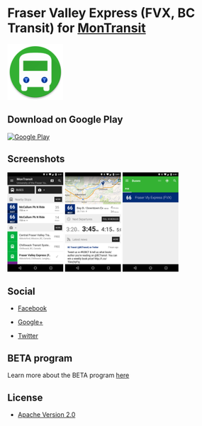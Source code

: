 # Fraser Valley Express (FVX, BC Transit) for [MonTransit](https://github.com/mtransitapps/mtransit-for-android)

<img width="25%" height="25%" src="https://raw.githubusercontent.com/mtransitapps/ca-fraser-valley-express-bus-android/master/pub/hi-res-app-icon.png"/>

## Download on Google Play

[![Google Play](https://developer.android.com/images/brand/en_app_rgb_wo_60.png)](https://play.google.com/store/apps/details?id=org.mtransit.android.ca_fraser_valley_express_bus)

## Screenshots

<img width="25%" height="25%" src="https://raw.githubusercontent.com/mtransitapps/ca-fraser-valley-express-bus-android/master/pub/screenshot-phone-1.png"/>
<img width="25%" height="25%" src="https://raw.githubusercontent.com/mtransitapps/ca-fraser-valley-express-bus-android/master/pub/screenshot-phone-2.png"/>
<img width="25%" height="25%" src="https://raw.githubusercontent.com/mtransitapps/ca-fraser-valley-express-bus-android/master/pub/screenshot-phone-3.png"/>

## Social

* [Facebook](https://www.facebook.com/MonTransit)

* [Google+](http://gplus.to/MonTransit/)

* [Twitter](https://twitter.com/montransit)

## BETA program

Learn more about the BETA program [here](https://github.com/mtransitapps/mtransit-for-android/wiki/BETA)

## License

* [Apache Version 2.0](http://www.apache.org/licenses/LICENSE-2.0.html)
